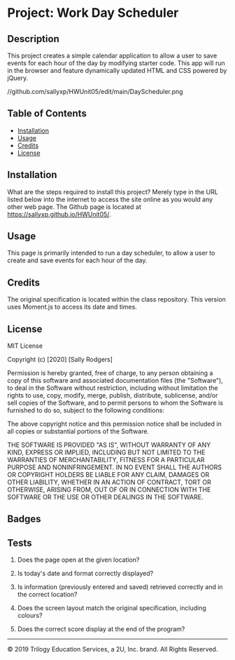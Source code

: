 # Project: Work Day Scheduler

## Description 

This project creates a simple calendar application to allow a user to save events for each hour of the day by modifying starter code. This app will run in the browser and feature dynamically updated HTML and CSS powered by jQuery.

//github.com/sallyxp/HWUnit05/edit/main/DayScheduler.png





## Table of Contents 

* [Installation](#installation)
* [Usage](#usage)
* [Credits](#credits)
* [License](#license)


## Installation

What are the steps required to install this project? 
Merely type in the URL listed below into the internet to access the site online as you would any other web page. 
   The Github page is located at  https://sallyxp.github.io/HWUnit05/.


## Usage 

This page is primarily intended to run a day scheduler, to allow a user to create and save events for each hour of the day.  


## Credits

The original specification is located within the class repository.  This version uses Moment.js to access its date and times.  
## License

MIT License

Copyright (c) [2020] [Sally Rodgers]

Permission is hereby granted, free of charge, to any person obtaining a copy
of this software and associated documentation files (the "Software"), to deal
in the Software without restriction, including without limitation the rights
to use, copy, modify, merge, publish, distribute, sublicense, and/or sell
copies of the Software, and to permit persons to whom the Software is
furnished to do so, subject to the following conditions:

The above copyright notice and this permission notice shall be included in all
copies or substantial portions of the Software.

THE SOFTWARE IS PROVIDED "AS IS", WITHOUT WARRANTY OF ANY KIND, EXPRESS OR
IMPLIED, INCLUDING BUT NOT LIMITED TO THE WARRANTIES OF MERCHANTABILITY,
FITNESS FOR A PARTICULAR PURPOSE AND NONINFRINGEMENT. IN NO EVENT SHALL THE
AUTHORS OR COPYRIGHT HOLDERS BE LIABLE FOR ANY CLAIM, DAMAGES OR OTHER
LIABILITY, WHETHER IN AN ACTION OF CONTRACT, TORT OR OTHERWISE, ARISING FROM,
OUT OF OR IN CONNECTION WITH THE SOFTWARE OR THE USE OR OTHER DEALINGS IN THE
SOFTWARE.




## Badges


## Tests

1. Does the page open at the given location?
2. Is today's date and format correctly displayed?
3. Is information (previously entered and saved) retrieved correctly and in the correct location?
4. Does the screen layout match the original specification, including colours?


4. Does the correct score display at the end of the program?

---
© 2019 Trilogy Education Services, a 2U, Inc. brand. All Rights Reserved.

